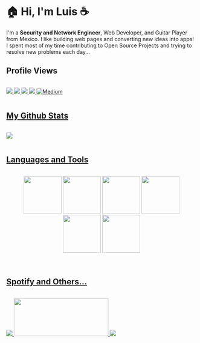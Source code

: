 # :house: Hi, I'm Luis ☕
I'm a **Security and Network Engineer**, Web Developer, and Guitar Player from Mexico. I like building web pages and converting new ideas into apps! I spent most of my time contributing to Open Source Projects and trying to resolve new problems each day...

## Profile Views

<p style="display: inline-block;" align="center">
<a href="https://profile-counter.glitch.me/Luisda2705/count.svg"><img src="https://profile-counter.glitch.me/Luisda2705/count.svg"/>
</p>

<p style="display: inline-block;" align="center">
<a href="https://twitter.com/Luisda2705"><img src="https://img.shields.io/badge/twitter-%231DA1F2.svg?&style=for-the-badge&logo=twitter&logoColor=white"/>
<a href="https://www.linkedin.com/in/luisda2705/"><img src="https://img.shields.io/badge/-LinkedIn-0077B5?style=for-the-badge&logo=LinkedIn&logoColor=white"/>
<a href="https://stackoverflow.com/users/13078682/luisda2705"><img src="https://img.shields.io/badge/Stack_Overflow-FE7A16?style=for-the-badge&logo=stack-overflow&logoColor=white"/>
<a href="https://medium.com/@luisda2705" target="_blank"><img src="https://img.shields.io/badge/medium-%2312100E.svg?&style=for-the-badge&logo=medium&logoColor=white&color=071A2C" alt="Medium"/>
</p>


<!---
[<img src="https://img.shields.io/badge/twitter-%231DA1F2.svg?&style=for-the-badge&logo=twitter&logoColor=white" />](https://twitter.com/Luisda2705)
[![LinkedIn](https://img.shields.io/badge/-LinkedIn-0077B5?style=for-the-badge&logo=LinkedIn&logoColor=white)](https://www.linkedin.com/in/luisda2705/)
[<img src="https://img.shields.io/badge/Stack_Overflow-FE7A16?style=for-the-badge&logo=stack-overflow&logoColor=white" />](https://stackoverflow.com/users/13078682/luisda2705)
-->

## My Github Stats
<!---
![Luis's GitHub stats](https://github-readme-stats.vercel.app/api?username=Luisda2705&show_icons=true&theme=dracula)
-->

<p style="display: inline-block;" align="center">
<a href="https://github-readme-stats.vercel.app/api?username=Luisda2705&show_icons=true&theme=dracula"><img src="https://github-readme-stats.vercel.app/api?username=Luisda2705&show_icons=true&theme=dracula"/>
</p>


## Languages and Tools
<p style="display: inline-block;" align="center">
  <img src="https://media3.giphy.com/media/ln7z2eWriiQAllfVcn/200w.webp" width="100">
  <img src="https://i.giphy.com/media/LMt9638dO8dftAjtco/200.webp" width="100">
  <img src="https://i.giphy.com/media/eNAsjO55tPbgaor7ma/200w.webp" width="100">
  <img src="https://media.giphy.com/media/kdFc8fubgS31b8DsVu/giphy.gif" width="100">
  <img src="https://i.giphy.com/media/KzJkzjggfGN5Py6nkT/200.webp" width="100">
  <img src="https://i.giphy.com/media/IdyAQJVN2kVPNUrojM/200.webp" width="100">
  <br><br>
</p>

## Spotify and Others...
<p style="display: inline-block;" align="center">
<a href="https://www.buymeacoffee.com/luisda2705"><img src="https://img.buymeacoffee.com/button-api/?text=Buy me a coffee&emoji=&slug=luisda2705&button_colour=FFDD00&font_colour=000000&font_family=Cookie&outline_colour=000000&coffee_colour=ffffff"/> 
<a href="https://www.paypal.com/donate/?hosted_button_id=VSVL94YAT44SA"><img src="https://raw.githubusercontent.com/stefan-niedermann/paypal-donate-button/master/paypal-donate-button.png" width="250" height="100"/>
</p>

<p style="display: inline-block;" align="center">
<a href="https://spotify-github-profile.vercel.app/api/view?uid=1276385505&redirect=true"><img src="https://spotify-github-profile.vercel.app/api/view?uid=1276385505&cover_image=true&theme=default&show_offline=false&background_color=121212&interchange=false&bar_color=53b14f&bar_color_cover=false"/>
</p>

<!---
[![spotify-github-profile](https://spotify-github-profile.vercel.app/api/view?uid=1276385505&cover_image=true&theme=default&show_offline=false&background_color=121212&interchange=false&bar_color=53b14f&bar_color_cover=false)]#(https://spotify-github-profile.vercel.app/api/view?uid=1276385505&redirect=true)
-->

<!--
**Luisda2705/luisda2705** is a ✨ _special_ ✨ repository because its `README.md` (this file) appears on your GitHub profile.
- 😄 Pronouns: ...
- ⚡ Fun fact: ...
-->
